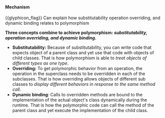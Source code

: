<div id="title">

#### Mechanism

</div>

<span id="prereqs"><dynamic-panel src="../../../oopImplementation/polymorphism/unit-inElsewhere-asFlat.md" boilerplate header="%%{{ icon_prereq }} Implementation → Object Oriented Programming → Polymorphism%%" />
<dynamic-panel src="../../../oopDesign/inheritance/substitutability/unit-inElsewhere-asFlat.md" boilerplate header="%%{{ icon_prereq }} Design → Object Oriented Programming → Inheritance → Substitutability%%" />
<dynamic-panel src="../../../oopDesign/inheritance/dynamicAndStaticBinding/unit-inElsewhere-asFlat.md" boilerplate header="%%{{ icon_prereq }} Design → Object Oriented Programming → Inheritance → Dynamic and Static Binding%%" /></span>

<span id="outcomes">{{glyphicon_flag}} Can explain how substitutability operation overriding, and dynamic binding relates to polymorphism</span>

<div id="body">

**Three concepts combine to achieve polymorphism: _substitutability, operation overriding, and dynamic binding_.**

* **Substitutability:** Because of substitutability, you can write code that expects object of a parent class and yet use that code with objects of child classes. That is how polymorphism is able to _treat objects of different types as one type_.
* **Overriding:** To get polymorphic behavior from an operation, the operation in the superclass needs to be overridden in each of the subclasses. That is how overriding allows objects of different sub classes to _display different behaviors in response to the same method call_.
* **Dynamic binding**: Calls to overridden methods are bound to the implementation of the actual object's class dynamically during the runtime. That is how the polymorphic code can call the method of the parent class and yet execute the implementation of the child class.

</div>

<div id="extras">

<include src="exercises.md" />

</div>